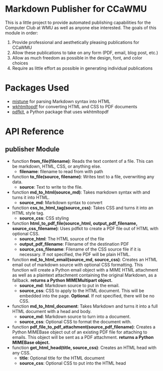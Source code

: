 # Markdown Publisher for CCaWMU

This is a little project to provide automated publishing capabilities for the Computer Club at WMU as well as anyone else interested. The goals of this module in order:

1. Provide professional and aesthetically pleasing publications for CCaWMU
1. Allow these publications to take on any form (PDF, email, blog post, etc.)
1. Allow as much freedom as possible in the design, font, and color choices
1. Require as little effort as possible in generating individual publications

# Packages Used

- [mistune](https://github.com/lepture/mistune) for parsing Markdown syntax into HTML
- [wkhtmltopdf](http://wkhtmltopdf.org/) for converting HTML and CSS to PDF documents
- [pdfkit](https://pypi.python.org/pypi/pdfkit), a Python package that uses wkhtmltopdf 

# API Reference

## publisher Module

- function **from_file(filename)**: Reads the text content of a file. This can be markdown, HTML, CSS, or anything else.
  - **filename**: filename to read from with path
- function **to_file(source, filename)**: Writes text to a file, overwriting any data.
  - **source**: Text to write to the file.
- function **md_to_html(source_md)**: Takes markdown syntax with and turns it into HTML. 
  - **source_md**: Markdown syntax to convert
- function **css_to_html_tag(source_css)**: Takes CSS and turns it into an HTML style tag.
  - **source_css**: CSS styling
- function **html_to_pdf_file(source_html, output_pdf_filename, source_css_filename)**: Uses pdfkit to create a PDF file out of HTML with optional CSS.
  - **source_html**: The HTML source of the file
  - **output_pdf_filename**: Filename of the destination PDF
  - **source_css_filename**: Filename of the CSS source file if it is necessary. If not specified, the PDF will be plain HTML.
- function **md_to_html_email(source_md, source_css)**: Creates an HTML email out of markdown source with optional CSS formatting. This function will create a Python email object with a MIME HTML attachment as well as a plaintext attachment containing the original Markdown, as a fallback. **returns a Python MIMEMultipart object.**
  - **source_md**: Markdown source to put in the email.
  - **source_css**: CSS to apply to the HTML document. This will be embedded into the page. **Optional**. If not specified, there will be no CSS.
- function **md_to_html_document**: Takes Markdown and turns it into a full HTML document with a head and body.
  - **source_md**: Markdown source to turn into a document.
  - **source_css**: Optional CSS to format the document with.
- function **pdf_file_to_pdf_attachment(source_pdf_filename)**: Creates a Python MIMEBase object out of an existing PDF file for attaching to emails. This object will be sent as a PDF attachment. **returns a Python MIMEBase object.**
- function **get_html_head(title, source_css)**: Creates an HTML head with any CSS.
  - **title**: Optional title for the HTML document
  - **source_css**: Optional CSS to put into the HTML head
